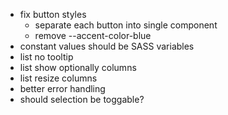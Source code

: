 - fix button styles
  - separate each button into single component
  - remove --accent-color-blue
- constant values should be SASS variables
- list no tooltip
- list show optionally columns
- list resize columns
- better error handling
- should selection be toggable?
